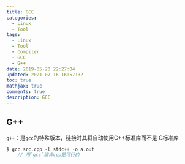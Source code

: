 ```yaml
---
title: GCC
categories:
  - Linux
  - Tool
tags:
  - Linux
  - Tool
  - Compiler
  - GCC
  - G++
date: 2019-05-20 22:27:04
updated: 2021-07-16 16:57:32
toc: true
mathjax: true
comments: true
description: GCC
---
```


##	G++

`g++`：是`gcc`的特殊版本，链接时其将自动使用C++标准库而不是
C标准库

```c
$ gcc src.cpp -l stdc++ -o a.out
	// 用`gcc`编译cpp是可行的
```

